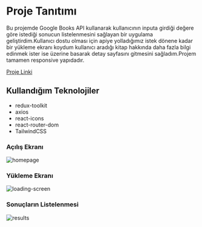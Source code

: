 <h1>Proje Tanıtımı</h1>
<p>Bu projemde Google Books API kullanarak kullanıcının inputa girdiği değere göre istediği sonucun listelenmesini sağlayan bir uygulama geliştirdim.Kullanıcı dostu olması için apiye yolladığımız istek dönene kadar bir yükleme ekranı koydum kullanıcı aradığı kitap hakkında daha fazla bilgi edinmek ister ise üzerine basarak detay sayfasını gitmesini sağladım.Projem tamamen responsive yapıdadır. </p>

<a href='https://book-search-app-patika.netlify.app/' target="_blank">Proje Linki</a>

<h2>Kullandığım Teknolojiler</h2>
<ul>
<li>redux-toolkit</li>
<li>axios</li>
<li>react-icons</li>
<li>react-router-dom</li>
<li>TailwindCSS</li>
</ul>



<h3>Açılış Ekranı</h3>
<img src="https://user-images.githubusercontent.com/71382413/232593855-0d3bd8e6-05c7-455c-ab5f-6d7f2bbb7660.png" alt="homepage"/>

<br/>

<h3>Yükleme Ekranı</h3>
<img src="https://user-images.githubusercontent.com/71382413/232593873-69749642-b9c1-40f8-90f4-4ec02ce6bdf9.png" alt="loading-screen"/>

<br/>

<h3>Sonuçların Listelenmesi</h3>
<img src="https://user-images.githubusercontent.com/71382413/232593892-656b1a7b-325a-498a-9781-9076ca1a1732.png" alt="results"/>

